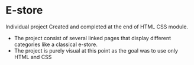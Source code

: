 # E-store
Individual project Created and completed at the end of HTML CSS module.

* The project consist of several linked pages that display different categories like a classical e-store.
* The project is purely visual at this point as the goal was to use only HTML and CSS
